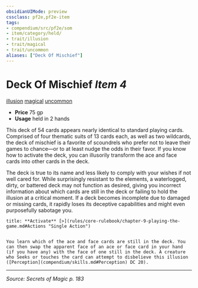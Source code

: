 ```yaml
---
obsidianUIMode: preview
cssclass: pf2e,pf2e-item
tags:
- compendium/src/pf2e/som
- item/category/held/
- trait/illusion
- trait/magical
- trait/uncommon
aliases: ["Deck Of Mischief"]
---
```

# Deck Of Mischief *Item 4*  
[illusion](illusion.md "Illusion School Trait")  [magical](magical.md "Magical Item Trait")  [uncommon](uncommon.md "Uncommon Rarity Trait")  

- **Price** 75 gp
- **Usage** held in 2 hands

This deck of 54 cards appears nearly identical to standard playing cards. Comprised of four thematic suits of 13 cards each, as well as two wildcards, the deck of mischief is a favorite of scoundrels who prefer not to leave their games to chance—or to at least nudge the odds in their favor. If you know how to activate the deck, you can illusorily transform the ace and face cards into other cards in the deck.

The deck is true to its name and less likely to comply with your wishes if not well cared for. While surprisingly resistant to the elements, a waterlogged, dirty, or battered deck may not function as desired, giving you incorrect information about which cards are still in the deck or failing to hold the illusion at a critical moment. If a deck becomes incomplete due to damaged or missing cards, it rapidly loses its deceptive capabilities and might even purposefully sabotage you.

```ad-embed-ability
title: **Activate** [>](rules/core-rulebook/chapter-9-playing-the-game.md#Actions "Single Action")


You learn which of the ace and face cards are still in the deck. You can then swap the apparent face of an ace or face card in your hand (if you have any) with the face of one still in the deck. A creature who Seeks or touches the card can attempt to disbelieve this illusion ([Perception](compendium/skills.md#Perception) DC 20).
```


---
*Source: Secrets of Magic p. 183*